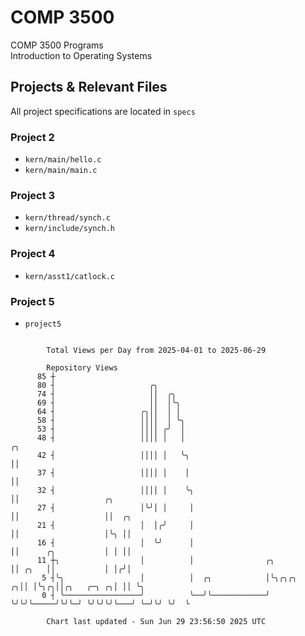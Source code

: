 # COMP 3500
COMP 3500 Programs  
Introduction to Operating Systems  
## Projects & Relevant Files
All project specifications are located in `specs`
### Project 2
- `kern/main/hello.c`
- `kern/main/main.c`
### Project 3
- `kern/thread/synch.c`
- `kern/include/synch.h`
### Project 4
- `kern/asst1/catlock.c`
### Project 5
- `project5`

```

        Total Views per Day from 2025-04-01 to 2025-06-29

        Repository Views
      85 ┼
      80 ┤                     ╭╮
      74 ┤                     ││  ╭╮
      69 ┤                     ││  │╰╮
      64 ┤                   ╭╮││  │ │
      58 ┤                   ││││  │ ╰╮
      53 ┤                   ││││ ╭╯  │
      48 ┤                   ││││ │   │                                ╭╮
      42 ┤                   ││││ │   ╰╮                               ││
      37 ┤                   ││││ │    │                               ││
      32 ┤                   ││││ │    ╰╮                              ││                   ╭╮
      27 ┤                   │╰╯│ │     │                              ││                   ││  ╭╮
      21 ┤                   │  │╭╯     │                              ││                   │╰╮ ││
      16 ┤                   │  ╰╯      │                              ││      ╭╮           │ │ ││
      11 ┼╮                  │          │                ╭╮            ││ ╭╮   ││           │ │╭╯│
       5 ┤╰╮                 │          │  ╭╮            │╰╮╭╮╭╮     ╭╮││ │╰╮╭╮││╭╮   ╭─╮ ╭╮│ ││ ╰╮
       0 ┤ ╰─────────────────╯          ╰──╯╰────────────╯ ╰╯╰╯╰─────╯╰╯╰─╯ ╰╯╰╯╰╯╰───╯ ╰─╯╰╯ ╰╯  ╰

        Chart last updated - Sun Jun 29 23:56:50 2025 UTC
        
```
